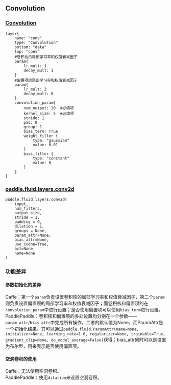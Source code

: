 ## Convolution


### [Convolution](http://caffe.berkeleyvision.org/tutorial/layers/convolution.html)
```
layer{
	name: "conv"
	type: "Convolution"
	bottom: "data"
	top: "conv"
	#卷积核的局部学习率和权值衰减因子
	param{
		lr_mult: 1
		decay_mult: 1
	}
	#偏置项的局部学习率和权值衰减因子
	param{
		lr_mult: 2
		decay_mult: 0
	}
	convolution_param{
		num_output: 20	#必填项
		kernel_size: 5	#必填项
		stride: 1
		pad: 0
		group: 1
		bias_term: True
		weight_filler {
			type: "gaussian"
			value: 0.01
		}
		bias_filler {
			type: "constant"
			value: 0
		}
	}
}
```


### [paddle.fluid.layers.conv2d](http://paddlepaddle.org/documentation/docs/zh/1.3/api_cn/layers_cn.html#permalink-45-conv2d)
```
paddle.fluid.layers.conv2d(
	input,
	num_filters,
	output_size,
	stride = 1,
	padding = 0,
	dilation = 1,
	groups = None,
	param_attr=None,
	bias_attr=None,
	use_cudnn=True,
	act=None,
	name=None
)
```  

### 功能差异
#### 参数初始化的差异
Caffe：第一个`param`负责设置卷积核的局部学习率和权值衰减因子，第二个`param`则负责设置偏置项的局部学习率和权值衰减因子；而卷积核和偏置项的在`convolution_param`中进行设置；是否使用偏置项可以使用`bias_term`进行设置。           
PaddlePaddle：卷积核和偏置项的多处设置均分别在一个参数——`param_attr`/`bias_attr`中完成所有操作。二者的默认值为None，而ParamAttr是一个初始化结果，其可以通过`paddle.fluid.ParamAttr(name=None, initializer=None, learning_rate=1.0, regularizer=None, trainable=True, gradient_clip=None, do_model_average=False)`获得；bias_attr同时可以是设置为布尔型，用来表示是否使用偏置项。
#### 空洞卷积的使用
Caffe：无法使用空洞卷积。                  
PaddlePaddle：使用`dilation`来设置空洞卷积。
